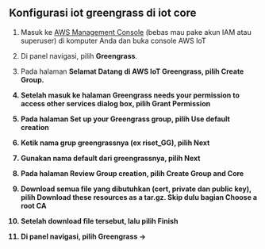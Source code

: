 ## Konfigurasi iot greengrass di iot core

1. Masuk ke [AWS Management Console](https://console.aws.amazon.com/) (bebas mau pake akun IAM atau superuser) di komputer Anda dan buka console AWS IoT

2. Di panel navigasi, pilih <b>Greengrass</b>.

3. Pada halaman <b>Selamat Datang di AWS IoT Greengrass<b>, pilih <b>Create Group</b>.

4. Setelah masuk ke halaman <b>Greengrass needs your permission to access other services dialog box</b>, pilih <b>Grant Permission</b>

5. Pada halaman <b>Set up your Greengrass group</b>, pilih <b>Use default creation</b>

6. Ketik nama grup greengrassnya (ex riset_GG), pilih <b>Next</b>

7. Gunakan nama default dari greengrassnya, pilih <b>Next</b>

8. Pada halaman <b>Review Group creation</b>, pilih <b>Create Group and Core</b>

9. Download semua file yang dibutuhkan (cert, private dan public key), pilih <b>Download these resources as a tar.gz</b>. Skip dulu bagian <b>Choose a root CA</b>

10. Setelah download file tersebut, lalu pilih <b>Finish</b>

11. Di panel navigasi, pilih <b>Greengrass -> <b>
